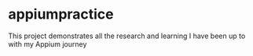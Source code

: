 # appiumpractice
This project demonstrates all the research and learning I have been up to with my Appium journey
